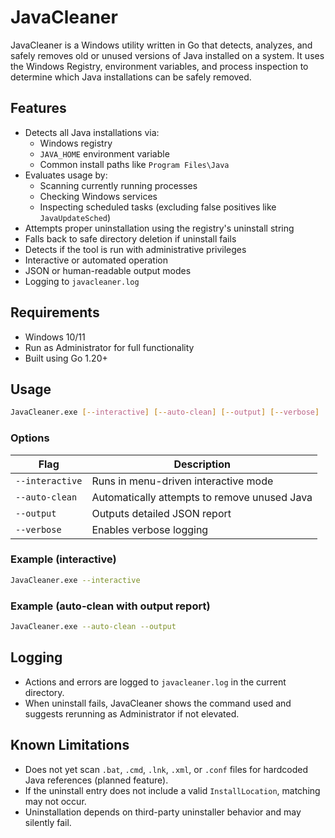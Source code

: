 # JavaCleaner

JavaCleaner is a Windows utility written in Go that detects, analyzes, and safely removes old or unused versions of Java installed on a system. It uses the Windows Registry, environment variables, and process inspection to determine which Java installations can be safely removed.

## Features

- Detects all Java installations via:
  - Windows registry
  - `JAVA_HOME` environment variable
  - Common install paths like `Program Files\Java`
- Evaluates usage by:
  - Scanning currently running processes
  - Checking Windows services
  - Inspecting scheduled tasks (excluding false positives like `JavaUpdateSched`)
- Attempts proper uninstallation using the registry's uninstall string
- Falls back to safe directory deletion if uninstall fails
- Detects if the tool is run with administrative privileges
- Interactive or automated operation
- JSON or human-readable output modes
- Logging to `javacleaner.log`

## Requirements

- Windows 10/11
- Run as Administrator for full functionality
- Built using Go 1.20+

## Usage

```sh
JavaCleaner.exe [--interactive] [--auto-clean] [--output] [--verbose]
```

### Options

| Flag           | Description                                         |
|----------------|-----------------------------------------------------|
| `--interactive`| Runs in menu-driven interactive mode                |
| `--auto-clean` | Automatically attempts to remove unused Java        |
| `--output`     | Outputs detailed JSON report                        |
| `--verbose`    | Enables verbose logging                             |

### Example (interactive)

```sh
JavaCleaner.exe --interactive
```

### Example (auto-clean with output report)

```sh
JavaCleaner.exe --auto-clean --output
```

## Logging

- Actions and errors are logged to `javacleaner.log` in the current directory.
- When uninstall fails, JavaCleaner shows the command used and suggests rerunning as Administrator if not elevated.

## Known Limitations

- Does not yet scan `.bat`, `.cmd`, `.lnk`, `.xml`, or `.conf` files for hardcoded Java references (planned feature).
- If the uninstall entry does not include a valid `InstallLocation`, matching may not occur.
- Uninstallation depends on third-party uninstaller behavior and may silently fail.

